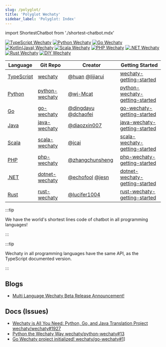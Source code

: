 ```yaml
---
slug: /polyglot/
title: 'Polyglot Wechaty'
sidebar_label: 'Polyglot: Index'
---
```


<!-- MDX import -->
import ShortestChatbot from './shortest-chatbot.mdx'

[![TypeScript Wechaty](https://img.shields.io/badge/Wechaty-TypeScript-blue)](typescript.md)
[![Python Wechaty](https://img.shields.io/badge/Wechaty-Python-blue)](python.md)
[![Go Wechaty](https://img.shields.io/badge/Wechaty-Go-7de)](go.md)
[![Kotlin(Java) Wechaty](https://img.shields.io/badge/Wechaty-Kotlin-orange)](java.md)
[![Scala Wechaty](https://img.shields.io/badge/Wechaty-Scala-890)](scala.md)
[![PHP Wechaty](https://img.shields.io/badge/Wechaty-PHP-7de)](php.md)
[![.NET Wechaty](https://img.shields.io/badge/Wechaty-.NET-blueviolet)](dotnet.md)
[![Rust Wechaty](https://img.shields.io/badge/Wechaty-Rust-f42)](rust.md)
[![DIY Wechaty](https://img.shields.io/badge/Wechaty-DIY-brightgreen)](diy.md)

| Language | Git Repo | Creator | Getting Started |
| --- | --- | --- | --- |
| [TypeScript](typescript.md) | [wechaty](https://github.com/wechaty/wechaty) | [@huan](https://wechaty.js.org/contributors/huan) [@lijiarui](https://wechaty.js.org/contributors/lijiarui) | [wechaty-getting-started](https://github.com/wechaty/wechaty-getting-started) |
| [Python](python.md) | [python-wechaty](https://github.com/wechaty/python-wechaty) | [@wj-Mcat](https://wechaty.js.org/contributors/wj-Mcat) | [python-wechaty-getting-started](https://github.com/wechaty/python-wechaty-getting-started) |
| [Go](go.md) | [go-wechaty](https://github.com/wechaty/go-wechaty) | [@dingdayu](https://wechaty.js.org/contributors/dingdayu) [@dchaofei](https://wechaty.js.org/contributors/dchaofei) | [go-wechaty-getting-started](https://github.com/wechaty/go-wechaty-getting-started) |
| [Java](java.md) | [java-wechaty](https://github.com/wechaty/java-wechaty) | [@diaozxin007](https://wechaty.js.org/contributors/diaozxin007) | [java-wechaty-getting-started](https://github.com/wechaty/java-wechaty-getting-started) |
| [Scala](scala.md) | [scala-wechaty](https://github.com/wechaty/scala-wechaty) | [@jcai](https://wechaty.js.org/contributors/jcai) | [scala-wechaty-getting-started](https://github.com/wechaty/scala-wechaty-getting-started) |
| [PHP](php.md) | [php-wechaty](https://github.com/wechaty/php-wechaty) | [@zhangchunsheng](https://github.com/zhangchunsheng) | [php-wechaty-getting-started](https://github.com/wechaty/php-wechaty-getting-started) |
| [.NET](dotnet.md) | [dotnet-wechaty](https://github.com/wechaty/dotnet-wechaty) | [@echofool](https://github.com/echofool) [@jesn](https://wechaty.js.org/contributors/jesn) | [dotnet-wechaty-getting-started](https://github.com/wechaty/dotnet-wechaty-getting-started) |
| [Rust](rust.md) | [rust-wechaty](https://github.com/wechaty/rust-wechaty) | [@lucifer1004](https://github.com/lucifer1004) | [rust-wechaty-getting-started](https://github.com/wechaty/rust-wechaty-getting-started) |

:::tip

We have the world's shortest lines code of chatbot in all programming languages!

:::

<ShortestChatbot />

:::tip

Wechaty in all programming languages have the same API, as the TypeScript documented version.

:::

## Blogs

- [Multi Language Wechaty Beta Release Announcement!](https://wechaty.js.org/2020/06/19/multi-language-wechaty-beta-release/)

## Docs (Issues)

- [Wechaty is All You Need: Python, Go, and Java Translation Project wechaty/wechaty#1927](https://github.com/wechaty/wechaty/discussions/1927)
- [Python the Wechaty Way wechaty/python-wechaty#13](https://github.com/wechaty/python-wechaty/issues/13)
- [Go Wechaty project initialized! wechaty/go-wechaty#1](https://github.com/wechaty/go-wechaty/issues/1)]
